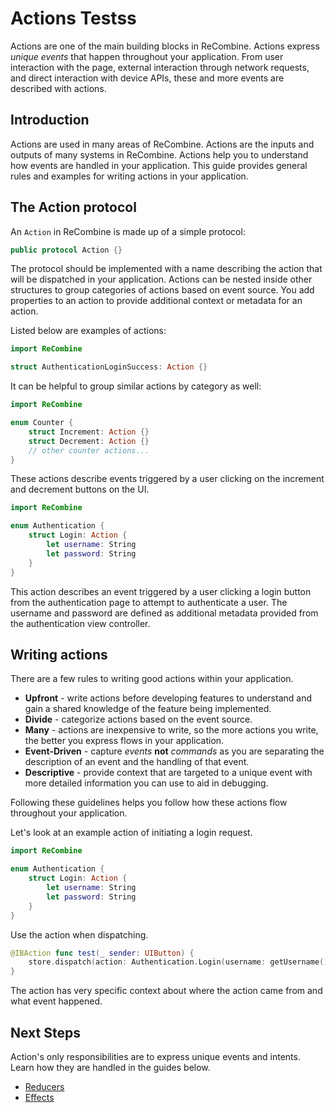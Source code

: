 # Actions Testss

Actions are one of the main building blocks in ReCombine. Actions express _unique events_ that happen throughout your application. From user interaction with the page, external interaction through network requests, and direct interaction with device APIs, these and more events are described with actions.

## Introduction

Actions are used in many areas of ReCombine. Actions are the inputs and outputs of many systems in ReCombine. Actions help you to understand how events are handled in your application. This guide provides general rules and examples for writing actions in your application.

## The Action protocol

An `Action` in ReCombine is made up of a simple protocol:

```swift
public protocol Action {}
```

The protocol should be implemented with a name describing the action that will be dispatched in your application. Actions can be nested inside other structures to group categories of actions based on event source. You add properties to an action to provide additional context or metadata for an action.

Listed below are examples of actions:

```swift
import ReCombine

struct AuthenticationLoginSuccess: Action {}
```

It can be helpful to group similar actions by category as well:

```swift
import ReCombine

enum Counter {
    struct Increment: Action {}
    struct Decrement: Action {}
    // other counter actions...
}
```

These actions describe events triggered by a user clicking on the increment and decrement buttons on the UI.

```swift
import ReCombine

enum Authentication {
    struct Login: Action {
        let username: String
        let password: String
    }
}
```

This action describes an event triggered by a user clicking a login button from the authentication page to attempt to authenticate a user. The username and password are defined as additional metadata provided from the authentication view controller.

## Writing actions

There are a few rules to writing good actions within your application.

- **Upfront** - write actions before developing features to understand and gain a shared knowledge of the feature being implemented.
- **Divide** - categorize actions based on the event source.
- **Many** - actions are inexpensive to write, so the more actions you write, the better you express flows in your application.
- **Event-Driven** - capture _events_ **not** _commands_ as you are separating the description of an event and the handling of that event.
- **Descriptive** - provide context that are targeted to a unique event with more detailed information you can use to aid in debugging.

Following these guidelines helps you follow how these actions flow throughout your application.

Let's look at an example action of initiating a login request.

```swift
import ReCombine

enum Authentication {
    struct Login: Action {
        let username: String
        let password: String
    }
}
```

Use the action when dispatching.

```swift
@IBAction func test(_ sender: UIButton) {
    store.dispatch(action: Authentication.Login(username: getUsername(), password: getPassword()))
}
```

The action has very specific context about where the action came from and what event happened.

## Next Steps

Action's only responsibilities are to express unique events and intents. Learn how they are handled in the guides below.

- [Reducers](./reducers.html)
- [Effects](./effects.html)
